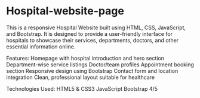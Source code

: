 # Hospital-website-page
This is a responsive Hospital Website built using HTML, CSS, JavaScript, and Bootstrap. It is designed to provide a user-friendly interface for hospitals to showcase their services, departments, doctors, and other essential information online.


Features:
Homepage with hospital introduction and hero section
Department-wise service listings
Doctor/team profiles
Appointment booking section
Responsive design using Bootstrap
Contact form and location integration
Clean, professional layout suitable for healthcare

Technologies Used:
HTML5 & CSS3
JavaScript
Bootstrap 4/5
